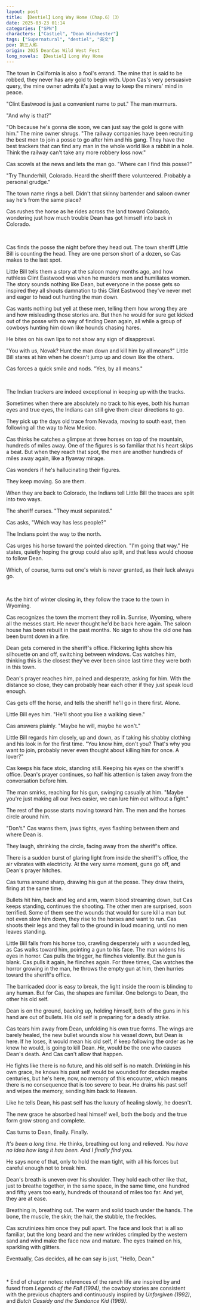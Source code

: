 ```yaml
---
layout: post
title: 【Destiel】Long Way Home（Chap.6）（3）
date: 2025-03-23 01:14
categories: ["SPN"]
characters: ["Castiel", "Dean Winchester"]
tags: ["Supernatural", "destiel", "英文"]
pov: 第三人称
origin: 2025 DeanCas Wild West Fest
long_novels: 【Destiel】Long Way Home
---
```


The town in California is also a fool's errand. The mine that is said to be robbed, they never has any gold to begin with. Upon Cas's very persuasive query, the mine owner admits it's just a way to keep the miners' mind in peace.

"Clint Eastwood is just a convenient name to put." The man murmurs.

"And why is that?"

"Oh because he's gonna die soon, we can just say the gold is gone with him." The mine owner shrugs. "The railway companies have been recruiting the best men to join a posse to go after him and his gang. They have the best trackers that can find any man in the whole world like a rabbit in a hole. Think the railway can't take any more robbery loss now."

Cas scowls at the news and lets the man go. "Where can I find this posse?"

"Try Thunderhill, Colorado. Heard the sheriff there volunteered. Probably a personal grudge."

The town name rings a bell. Didn't that skinny bartender and saloon owner say he's from the same place?

Cas rushes the horse as he rides across the land toward Colorado, wondering just how much trouble Dean has got himself into back in Colorado.

<br>

Cas finds the posse the night before they head out. The town sheriff Little Bill is counting the head. They are one person short of a dozen, so Cas makes to the last spot.

Little Bill tells them a story at the saloon many months ago, and how ruthless Clint Eastwood was when he murders men and humiliates women. The story sounds nothing like Dean, but everyone in the posse gets so inspired they all shouts damnation to this Clint Eastwood they've never met and eager to head out hunting the man down.

Cas wants nothing but yell at these men, telling them how wrong they are and how misleading those stories are. But then he would for sure get kicked out of the posse with no way of finding Dean again, all while a group of cowboys hunting him down like hounds chasing hares.

He bites on his own lips to not show any sign of disapproval.

"You with us, Novak? Hunt the man down and kill him by all means?" Little Bill stares at him when he doesn't jump up and down like the others.

Cas forces a quick smile and nods. "Yes, by all means."

<br>

The Indian trackers are indeed exceptional in keeping up with the tracks.

Sometimes when there are absolutely no track to his eyes, both his human eyes and true eyes, the Indians can still give them clear directions to go.

They pick up the days old trace from Nevada, moving to south east, then following all the way to New Mexico.

Cas thinks he catches a glimpse at three horses on top of the mountain, hundreds of miles away. One of the figures is so familiar that his heart skips a beat. But when they reach that spot, the men are another hundreds of miles away again, like a flyaway mirage.

Cas wonders if he's hallucinating their figures.

They keep moving. So are them.

When they are back to Colorado, the Indians tell Little Bill the traces are split into two ways.

The sheriff curses. "They must separated."

Cas asks, "Which way has less people?"

The Indians point the way to the north.

Cas urges his horse toward the pointed direction. "I'm going that way." He states, quietly hoping the group could also split, and that less would choose to follow Dean.

Which, of course, turns out one's wish is never granted, as their luck always go.

<br>

As the hint of winter closing in, they follow the trace to the town in Wyoming.

Cas recognizes the town the moment they roll in. Sunrise, Wyoming, where all the messes start. He never thought he'd be back here again. The saloon house has been rebuilt in the past months. No sign to show the old one has been burnt down in a fire.

Dean gets cornered in the sheriff's office. Flickering lights show his silhouette on and off, switching between windows. Cas watches him, thinking this is the closest they've ever been since last time they were both in this town.

Dean's prayer reaches him, pained and desperate, asking for him. With the distance so close, they can probably hear each other if they just speak loud enough.

Cas gets off the horse, and tells the sheriff he'll go in there first. Alone.

Little Bill eyes him. "He'll shoot you like a walking sieve."

Cas answers plainly. "Maybe he will, maybe he won't."

Little Bill regards him closely, up and down, as if taking his shabby clothing and his look in for the first time. "You know him, don't you? That's why you want to join, probably never even thought about killing him for once. A lover?"

Cas keeps his face stoic, standing still. Keeping his eyes on the sheriff's office. Dean's prayer continues, so half his attention is taken away from the conversation before him.

The man smirks, reaching for his gun, swinging casually at him. "Maybe you're just making all our lives easier, we can lure him out without a fight."

The rest of the posse starts moving toward him. The men and the horses circle around him.

"Don't." Cas warns them, jaws tights, eyes flashing between them and where Dean is.

They laugh, shrinking the circle, facing away from the sheriff's office.

There is a sudden burst of glaring light from inside the sheriff's office, the air vibrates with electricity. At the very same moment, guns go off, and Dean's prayer hitches.

Cas turns around sharp, drawing his gun at the posse. They draw theirs, firing at the same time.

Bullets hit him, back and leg and arm, warm blood streaming down, but Cas keeps standing, continues the shooting. The other men are surprised, soon terrified. Some of them see the wounds that would for sure kill a man but not even slow him down, they rise to the horses and want to run. Cas shoots their legs and they fall to the ground in loud moaning, until no men leaves standing.

Little Bill falls from his horse too, crawling desperately with a wounded leg, as Cas walks toward him, pointing a gun to his face. The man widens his eyes in horror. Cas pulls the trigger, he flinches violently. But the gun is blank. Cas pulls it again, he flinches again. For three times, Cas watches the horror growing in the man, he throws the empty gun at him, then hurries toward the sheriff's office.

The barricaded door is easy to break, the light inside the room is blinding to any human. But for Cas, the shapes are familiar. One belongs to Dean, the other his old self.

Dean is on the ground, backing up, holding himself, both of the guns in his hand are out of bullets. His old self is preparing for a deadly strike.

Cas tears him away from Dean, unfolding his own true forms. The wings are barely healed, the new bullet wounds slow his vessel down, but Dean is here. If he loses, it would mean his old self, if keep following the order as he knew he would, is going to kill Dean. *He*, would be the one who causes Dean's death. And Cas can't allow that happen.

He fights like there is no future, and his old self is no match. Drinking in his own grace, he knows his past self would be wounded for decades maybe centuries, but he's here, now, no memory of this encounter, which means there is no consequence that is too severe to bear. He drains his past self and wipes the memory, sending him back to Heaven.

Like he tells Dean, his past self has the luxury of healing slowly, he doesn't.

The new grace he absorbed heal himself well, both the body and the true form grow strong and complete.

Cas turns to Dean, finally. Finally.

*It's been a long time.* He thinks, breathing out long and relieved. *You have no idea how long it has been. And I finally find you.*

He says none of that, only to hold the man tight, with all his forces but careful enough not to break him.

Dean's breath is uneven over his shoulder. They hold each other like that, just to breathe together, in the same space, in the same time, one hundred and fifty years too early, hundreds of thousand of miles too far. And yet, they are at ease.

Breathing in, breathing out. The warm and solid touch under the hands. The bone, the muscle, the skin; the hair, the stubble, the freckles.

Cas scrutinizes him once they pull apart. The face and look that is all so familiar, but the long beard and the new wrinkles crimpled by the western sand and wind make the face new and mature. The eyes trained on his, sparkling with glitters.

Eventually, Cas decides, all he can say is just, "Hello, Dean."

<br>

\* End of chapter notes: references of the ranch life are inspired by and fused from *Legends of the Fall (1994)*, the cowboy stories are consistent with the previous chapters and continuously inspired by *Unforgiven (1992)*, and *Butch Cassidy and the Sundance Kid (1969)*.
